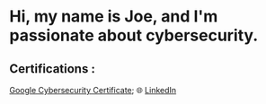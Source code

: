 # Hi, my name is Joe, and I'm passionate about cybersecurity.
## Certifications :
[Google Cybersecurity Certificate](https://www.credly.com/badges/994b9bdc-e9e9-47bf-9fc4-d027c5b29855/public_url);
🌐 [LinkedIn](https://www.linkedin.com/in/jozsef-zekany-34306b350)
